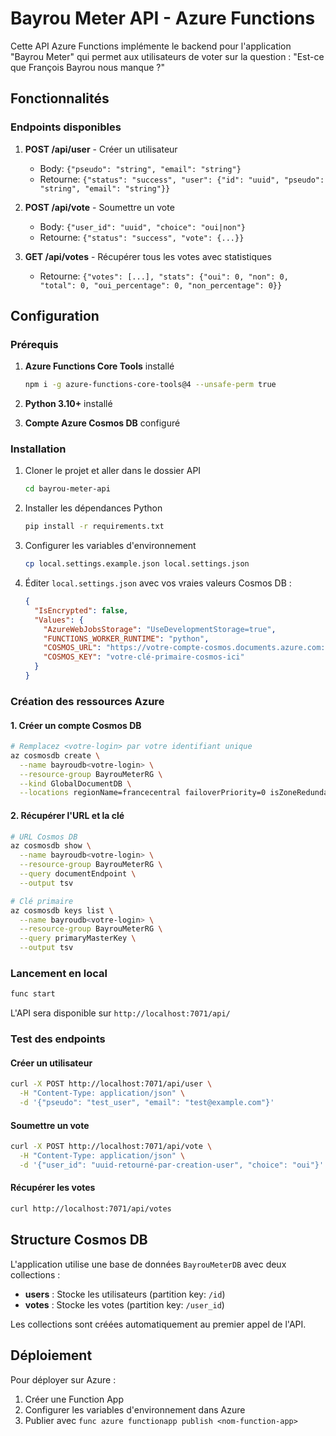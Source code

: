 # Bayrou Meter API - Azure Functions

Cette API Azure Functions implémente le backend pour l'application "Bayrou Meter" qui permet aux utilisateurs de voter sur la question : "Est-ce que François Bayrou nous manque ?"

## Fonctionnalités

### Endpoints disponibles

1. **POST /api/user** - Créer un utilisateur
   - Body: `{"pseudo": "string", "email": "string"}`
   - Retourne: `{"status": "success", "user": {"id": "uuid", "pseudo": "string", "email": "string"}}`

2. **POST /api/vote** - Soumettre un vote
   - Body: `{"user_id": "uuid", "choice": "oui|non"}`
   - Retourne: `{"status": "success", "vote": {...}}`

3. **GET /api/votes** - Récupérer tous les votes avec statistiques
   - Retourne: `{"votes": [...], "stats": {"oui": 0, "non": 0, "total": 0, "oui_percentage": 0, "non_percentage": 0}}`

## Configuration

### Prérequis

1. **Azure Functions Core Tools** installé
   ```bash
   npm i -g azure-functions-core-tools@4 --unsafe-perm true
   ```

2. **Python 3.10+** installé

3. **Compte Azure Cosmos DB** configuré

### Installation

1. Cloner le projet et aller dans le dossier API
   ```bash
   cd bayrou-meter-api
   ```

2. Installer les dépendances Python
   ```bash
   pip install -r requirements.txt
   ```

3. Configurer les variables d'environnement
   ```bash
   cp local.settings.example.json local.settings.json
   ```

4. Éditer `local.settings.json` avec vos vraies valeurs Cosmos DB :
   ```json
   {
     "IsEncrypted": false,
     "Values": {
       "AzureWebJobsStorage": "UseDevelopmentStorage=true",
       "FUNCTIONS_WORKER_RUNTIME": "python",
       "COSMOS_URL": "https://votre-compte-cosmos.documents.azure.com:443/",
       "COSMOS_KEY": "votre-clé-primaire-cosmos-ici"
     }
   }
   ```

### Création des ressources Azure

#### 1. Créer un compte Cosmos DB

```bash
# Remplacez <votre-login> par votre identifiant unique
az cosmosdb create \
  --name bayroudb<votre-login> \
  --resource-group BayrouMeterRG \
  --kind GlobalDocumentDB \
  --locations regionName=francecentral failoverPriority=0 isZoneRedundant=False
```

#### 2. Récupérer l'URL et la clé

```bash
# URL Cosmos DB
az cosmosdb show \
  --name bayroudb<votre-login> \
  --resource-group BayrouMeterRG \
  --query documentEndpoint \
  --output tsv

# Clé primaire
az cosmosdb keys list \
  --name bayroudb<votre-login> \
  --resource-group BayrouMeterRG \
  --query primaryMasterKey \
  --output tsv
```

### Lancement en local

```bash
func start
```

L'API sera disponible sur `http://localhost:7071/api/`

### Test des endpoints

#### Créer un utilisateur
```bash
curl -X POST http://localhost:7071/api/user \
  -H "Content-Type: application/json" \
  -d '{"pseudo": "test_user", "email": "test@example.com"}'
```

#### Soumettre un vote
```bash
curl -X POST http://localhost:7071/api/vote \
  -H "Content-Type: application/json" \
  -d '{"user_id": "uuid-retourné-par-creation-user", "choice": "oui"}'
```

#### Récupérer les votes
```bash
curl http://localhost:7071/api/votes
```

## Structure Cosmos DB

L'application utilise une base de données `BayrouMeterDB` avec deux collections :

- **users** : Stocke les utilisateurs (partition key: `/id`)
- **votes** : Stocke les votes (partition key: `/user_id`)

Les collections sont créées automatiquement au premier appel de l'API.

## Déploiement

Pour déployer sur Azure :

1. Créer une Function App
2. Configurer les variables d'environnement dans Azure
3. Publier avec `func azure functionapp publish <nom-function-app>`
